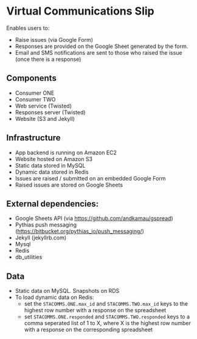 # Virtual Communications Slip

Enables users to:
* Raise issues (via Google Form)
* Responses are provided on the Google Sheet generated by the form.
* Email and SMS notifications are sent to those who raised the issue (once there is a response)

## Components
  - Consumer ONE
  - Consumer TWO
  - Web service (Twisted)
  - Responses server (Twisted)
  - Website (S3 and Jekyll)


## Infrastructure
* App backend is running on Amazon EC2
* Website hosted on Amazon S3
* Static data stored in MySQL
* Dynamic data stored in Redis
* Issues are raised / submitted on an embedded Google Form
* Raised issues are stored on Google Sheets


## External dependencies:
* Google Sheets API (via https://github.com/andkamau/gspread)
* Pythias push messaging (https://bitbucket.org/pythias_io/push_messaging/)
* Jekyll (jekyllrb.com)
* Mysql
* Redis
* db_utilities

## Data
* Static data on MySQL. Snapshots on RDS
* To load dynamic data on Redis:
  - set the `STACOMMS.ONE.max_id` and `STACOMMS.TWO.max_id` keys to the highest row number with a response on the spreadsheet
  - set `STACOMMS.ONE.responded` and `STACOMMS.TWO.responded` keys to a comma seperated list of 1 to X, where X is the highest row number with a response on the corresponding spreadsheet
  
